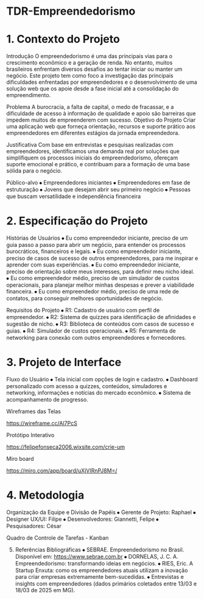# TDR-Empreendedorismo

# 1. Contexto do Projeto
Introdução
O empreendedorismo é uma das principais vias para o crescimento econômico e a geração de renda. No entanto, muitos brasileiros enfrentam diversos desafios ao tentar iniciar ou manter um negócio. Este projeto tem como foco a investigação das principais dificuldades enfrentadas por empreendedores e o desenvolvimento de uma solução web que os apoie desde a fase inicial até a consolidação do empreendimento.

Problema
A burocracia, a falta de capital, o medo de fracassar, e a dificuldade de acesso à informação de qualidade e apoio são barreiras que impedem muitos de empreenderem com sucesso.
Objetivo do Projeto
Criar uma aplicação web que forneça orientação, recursos e suporte prático aos empreendedores em diferentes estágios da jornada empreendedora.

Justificativa
Com base em entrevistas e pesquisas realizadas com empreendedores, identificamos uma demanda real por soluções que simplifiquem os processos iniciais do empreendedorismo, ofereçam suporte emocional e prático, e contribuam para a formação de uma base sólida para o negócio.

Público-alvo
⦁	Empreendedores iniciantes
⦁	Empreendedores em fase de estruturação
⦁	Jovens que desejam abrir seu primeiro negócio
⦁	Pessoas que buscam versatilidade e independência financeira


# 2. Especificação do Projeto

Histórias de Usuários
⦁	Eu como empreendedor iniciante, preciso de um guia passo a passo para abrir um negócio, para entender os processos burocráticos, financeiros e legais.
⦁	Eu como empreendedor iniciante, preciso de casos de sucesso de outros empreendedores, para me inspirar e aprender com suas experiências.
⦁	Eu como empreendedor iniciante, preciso de orientação sobre meus interesses, para definir meu nicho ideal.
⦁	Eu como empreendedor médio, preciso de um simulador de custos operacionais, para planejar melhor minhas despesas e prever a viabilidade financeira.
⦁	Eu como empreendedor médio, preciso de uma rede de contatos, para conseguir melhores oportunidades de negócio.

Requisitos do Projeto
⦁	R1: Cadastro de usuário com perfil de empreendedor.
⦁	R2: Sistema de quizzes para identificação de afinidades e sugestão de nicho.
⦁	R3: Biblioteca de conteúdos com casos de sucesso e guias.
⦁	R4: Simulador de custos operacionais.
⦁	R5: Ferramenta de networking para conexão com outros empreendedores e fornecedores.

# 3. Projeto de Interface

Fluxo do Usuário
⦁	Tela inicial com opções de login e cadastro.
⦁	Dashboard personalizado com acesso a quizzes, conteúdos, simuladores e networking, informações e notícias do mercado econômico.
⦁	Sistema de acompanhamento de progresso.

Wireframes das Telas

https://wireframe.cc/Al7PcS

Protótipo Interativo

https://felipefonseca2006.wixsite.com/crie-um

Miro board 

https://miro.com/app/board/uXjVIRnPJ8M=/

# 4. Metodologia

Organização da Equipe e Divisão de Papéis
⦁	Gerente de Projeto: Raphael
⦁	Designer UX/UI: Filipe
⦁	Desenvolvedores: Giannetti, Felipe
⦁	Pesquisadores: César

Quadro de Controle de Tarefas - Kanban



5. Referências Bibliográficas
⦁	SEBRAE. Empreendedorismo no Brasil. Disponível em: https://www.sebrae.com.br
⦁	DORNELAS, J. C. A. Empreendedorismo: transformando ideias em negócios.
⦁	RIES, Eric. A Startup Enxuta: como os empreendedores atuais utilizam a inovação para criar empresas extremamente bem-sucedidas.
⦁	Entrevistas e insights com empreendedores (dados primários coletados entre 13/03 e 18/03 de 2025 em MG).
